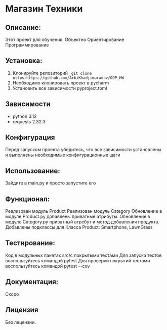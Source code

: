 # Магазин Техники


## Описание:
Этот проект для обучения. Объектно Ориентирование Программирование 


## Установка:
1. Клонируйте репозиторий 
``` git clone nttps:https://github.com/ArbiKhadjimuradov/OOP_HW```
2. Необходимо клонировать проект в pycharm 
3. Установить все зависимости pyproject.toml

## Зависимости
- python 3.12
- requests 2.32.3


## Конфигурация
Перед запуском проекта убедитесь, что все зависимости установлены и выполнены необходимые конфигурационные шаги


## Использование:
Зайдите в main.py и просто запустите его


## Функционал:
Реализован модуль Product
Реализован модуль Category
Обновление в модуле Product.py добавлены приватные атрибуты.
Обновление в модуле Category.py приватный атребут и метод добавления продукта.
Добавлены подклассы для Класса Product: Smartphone, LawnGrass


## Тестирование:
Код в модульных пакетах src/с покрытыми тестами Для запуска тестов воспользуйтесь командой pytest
Для проверки покрытий тестами воспользуйтесь командой pytest --cov

## Документация:
Скоро


## Лицензия 
Без лецензии.